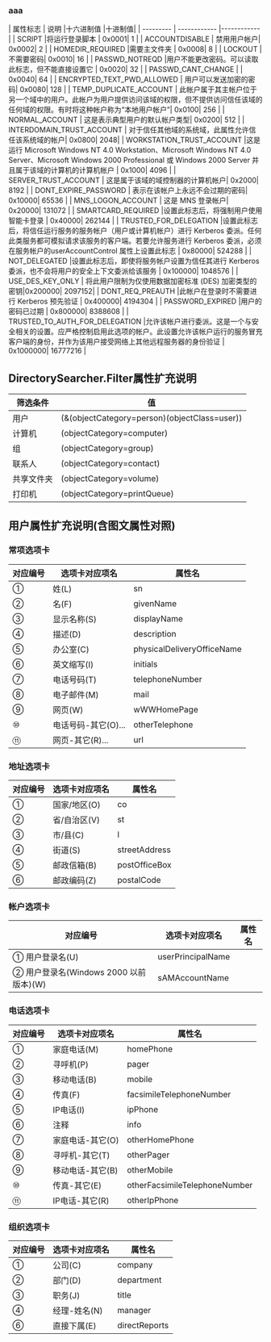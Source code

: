 ### aaa
| 属性标志 | 说明 |十六进制值 |十进制值|
| --------- | ------------ |------------ |
|	SCRIPT     |将运行登录脚本	| 0x0001|  1 | 
|	ACCOUNTDISABLE     |	禁用用户帐户| 0x0002|  2 | 
|	HOMEDIR_REQUIRED     |需要主文件夹	| 0x0008|  8 | 
|	LOCKOUT     |	不需要密码| 0x0010|  16 | 
|	PASSWD_NOTREQD     |用户不能更改密码。可以读取此标志，但不能直接设置它	| 0x0020|  32 | 
|	PASSWD_CANT_CHANGE     |	| 0x0040|  64 | 
|	ENCRYPTED_TEXT_PWD_ALLOWED     |	用户可以发送加密的密码| 0x0080|  128 | 
|	TEMP_DUPLICATE_ACCOUNT     |	此帐户属于其主帐户位于另一个域中的用户。此帐户为用户提供访问该域的权限，但不提供访问信任该域的任何域的权限。有时将这种帐户称为“本地用户帐户”| 0x0100|  256 | 
|	NORMAL_ACCOUNT     |	这是表示典型用户的默认帐户类型| 0x0200|  512 | 
|	INTERDOMAIN_TRUST_ACCOUNT     |	对于信任其他域的系统域，此属性允许信任该系统域的帐户| 0x0800|  2048| 
|	WORKSTATION_TRUST_ACCOUNT     |这是运行 Microsoft Windows NT 4.0 Workstation、Microsoft Windows NT 4.0 Server、Microsoft Windows 2000 Professional 或 Windows 2000 Server 并且属于该域的计算机的计算机帐户	| 0x1000|  4096 | 
|	SERVER_TRUST_ACCOUNT     |	这是属于该域的域控制器的计算机帐户| 0x2000|  8192 | 
|	DONT_EXPIRE_PASSWORD     |	表示在该帐户上永远不会过期的密码| 0x10000|  65536 | 
|	MNS_LOGON_ACCOUNT     |	这是 MNS 登录帐户| 0x20000|  131072 | 
|	SMARTCARD_REQUIRED     |设置此标志后，将强制用户使用智能卡登录	| 0x40000|  262144 | 
|	TRUSTED_FOR_DELEGATION     |设置此标志后，将信任运行服务的服务帐户（用户或计算机帐户）进行 Kerberos 委派。任何此类服务都可模拟请求该服务的客户端。若要允许服务进行 Kerberos 委派，必须在服务帐户的userAccountControl 属性上设置此标志	| 0x80000|  524288 | 
|	NOT_DELEGATED     |设置此标志后，即使将服务帐户设置为信任其进行 Kerberos 委派，也不会将用户的安全上下文委派给该服务	| 0x100000|  1048576 | 
|	USE_DES_KEY_ONLY     |	将此用户限制为仅使用数据加密标准 (DES) 加密类型的密钥|0x200000|  2097152| 
|	DONT_REQ_PREAUTH     |此帐户在登录时不需要进行 Kerberos 预先验证	| 0x400000|  4194304 | 
|	PASSWORD_EXPIRED     |用户的密码已过期	| 0x800000|  8388608 | 
|	TRUSTED_TO_AUTH_FOR_DELEGATION     |允许该帐户进行委派。这是一个与安全相关的设置。应严格控制启用此选项的帐户。此设置允许该帐户运行的服务冒充客户端的身份，并作为该用户接受网络上其他远程服务器的身份验证	| 0x1000000|  16777216 | 


## DirectorySearcher.Filter属性扩充说明
| 筛选条件 | 值             |
| --------- | ------------ |
| 用户       | (&(objectCategory=person)(objectClass=user)) |
| 计算机     | (objectCategory=computer)  |
| 组         | (objectCategory=group)     |
| 联系人     | (objectCategory=contact)    |
| 共享文件夹 | (objectCategory=volume)     |
| 打印机     | (objectCategory=printQueue) |

## 用户属性扩充说明(含图文属性对照)
### 常项选项卡
| 对应编号 | 选项卡对应项名 |属性名|
| --------- | ------------ |------------ |
|①	|姓(L)	|sn |                           
|②	|名(F)	|givenName |                         
|③	|显示名称(S) |displayName |                         
|④	|描述(D)	|description |                           
|⑤	|办公室(C)	|physicalDeliveryOfficeName  |         
|⑥	|英文缩写(I)	|initials |                        
|⑦	|电话号码(T)	|telephoneNumber  |                  
|⑧	|电子邮件(M)	|mail  |                             
|⑨	|网页(W)|	wWWHomePage |                
|⑩	|电话号码-其它(O)...	|otherTelephone |                  
|⑪	|网页-其它(R)...	|url  |
### 地址选项卡
|对应编号	|选项卡对应项名	|属性名|
| --------- | ------------ |------------ |
|①	|国家/地区(O)	|co  |                             
|②	|省/自治区(V)	|st  |                                   
|③	|市/县(C)	|l|
|④	|街道(S)	|streetAddress|
|⑤	|邮政信箱(B)	|postOfficeBox|
|⑥	|邮政编码(Z)	|postalCode|
### 帐户选项卡
对应编号|	选项卡对应项名	|属性名|
| --------- | ------------ |------------ |
|①	用户登录名(U)	|userPrincipalName|
|②	用户登录名(Windows 2000 以前版本)(W)|	sAMAccountName|
### 电话选项卡
对应编号	|选项卡对应项名	|属性名|
| --------- | ------------ |------------ |
|①	 |家庭电话(M)	|homePhone |                          
|②	|寻呼机(P)	|pager|
|③	|移动电话(B)|	mobile|
|④	|传真(F)	|facsimileTelephoneNumber|
|⑤	|IP电话(I)	|ipPhone|
|⑥	|注释	|info|
|⑦	|家庭电话-其它(O)  |otherHomePhone |                   
|⑧	|寻呼机-其它(T)	|otherPager |                        
|⑨	|移动电话-其它(B)	|otherMobile |                         
|⑩	|传真-其它(E)	|otherFacsimileTelephoneNumber |         
|⑪	|IP电话-其它(R)	|otherIpPhone |
### 组织选项卡
|对应编号	|选项卡对应项名	|属性名|
| --------- | ------------ |------------ |
|①	|公司(C)  | company  |                            
|②	|部门(D)  |department |   
|③	|职务(J)  |  title|
|④	|经理-姓名(N)  | manager  |                 
|⑥	|直接下属(E)	|directReports|
